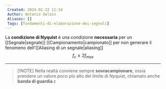 ```yaml
---
 Created: 2024-01-22 11:14
 Author: Antonio Gelain
 Aliases: []
 Tags: [fondamenti-di-elaborazione-dei-segnali]
---
```


La **condizione di Nyquist** è una condizione **necessaria** per un [[Segnale|segnale]] [[Campionamento|campionato]] per non generare il fenomeno dell'[[Aliasing di un segnale|aliasing]]
$$f_{c} \ge 2 f_{max}$$

---

>[!NOTE] Nella realtà conviene sempre **sovracampionare**, ossia prendere un valore poco più alto del limite di Nyquist, chiamato anche **banda di guardia** $\epsilon$
